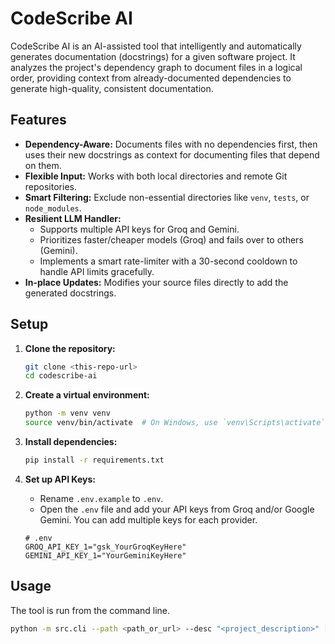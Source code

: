 # CodeScribe AI

CodeScribe AI is an AI-assisted tool that intelligently and automatically generates documentation (docstrings) for a given software project. It analyzes the project's dependency graph to document files in a logical order, providing context from already-documented dependencies to generate high-quality, consistent documentation.

## Features

- **Dependency-Aware:** Documents files with no dependencies first, then uses their new docstrings as context for documenting files that depend on them.
- **Flexible Input:** Works with both local directories and remote Git repositories.
- **Smart Filtering:** Exclude non-essential directories like `venv`, `tests`, or `node_modules`.
- **Resilient LLM Handler:**
  - Supports multiple API keys for Groq and Gemini.
  - Prioritizes faster/cheaper models (Groq) and fails over to others (Gemini).
  - Implements a smart rate-limiter with a 30-second cooldown to handle API limits gracefully.
- **In-place Updates:** Modifies your source files directly to add the generated docstrings.

## Setup

1.  **Clone the repository:**
    ```bash
    git clone <this-repo-url>
    cd codescribe-ai
    ```

2.  **Create a virtual environment:**
    ```bash
    python -m venv venv
    source venv/bin/activate  # On Windows, use `venv\Scripts\activate`
    ```

3.  **Install dependencies:**
    ```bash
    pip install -r requirements.txt
    ```

4.  **Set up API Keys:**
    - Rename `.env.example` to `.env`.
    - Open the `.env` file and add your API keys from Groq and/or Google Gemini. You can add multiple keys for each provider.

    ```
    # .env
    GROQ_API_KEY_1="gsk_YourGroqKeyHere"
    GEMINI_API_KEY_1="YourGeminiKeyHere"
    ```

## Usage

The tool is run from the command line.

```bash
python -m src.cli --path <path_or_url> --desc "<project_description>" [--exclude <pattern>]